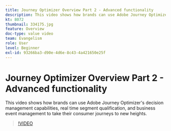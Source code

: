 ```yaml
---
title: Journey Optimizer Overview Part 2 - Advanced functionality
description: This video shows how brands can use Adobe Journey Optimizer's decision management capabilities, real time segment qualification, and business event management to take their consumer journeys to new heights.
kt: 8072
thumbnail: 334175.jpg
feature: Overview
doc-type: value video
team: Evangelism
role: User
level: Beginner
exl-id: 93266ba3-d90e-4d6e-8c43-4a421650e25f
---
```

# Journey Optimizer Overview Part 2 - Advanced functionality

This video shows how brands can use Adobe Journey Optimizer's decision management capabilities, real time segment qualification, and business event management to take their consumer journeys to new heights.

>[!VIDEO](https://video.tv.adobe.com/v/334175?quality=12)
